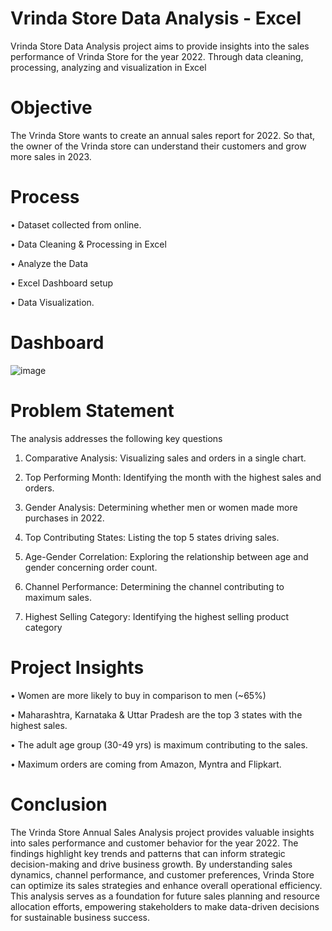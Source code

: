 # Vrinda Store Data Analysis - Excel

Vrinda Store Data Analysis project aims to provide insights into the sales performance of Vrinda Store for the year 2022. Through data cleaning, processing, analyzing and visualization in Excel


# Objective

The Vrinda Store wants to create an annual sales report for 2022. So that, the owner of the Vrinda store can understand their customers and grow more sales in 2023.


# Process

• Dataset collected from online.

• Data Cleaning & Processing in Excel

• Analyze the Data

• Excel Dashboard setup

• Data Visualization.


# Dashboard

![image](https://github.com/user-attachments/assets/629e5725-422a-431f-8ef9-dbc2ebcd161e)


#  Problem Statement 

The analysis addresses the following key questions

1.	Comparative Analysis: Visualizing sales and orders in a single chart.
   
2.	Top Performing Month: Identifying the month with the highest sales and orders.
   
3.	Gender Analysis: Determining whether men or women made more purchases in 2022.
   
4.	Top Contributing States: Listing the top 5 states driving sales.
   
5.	Age-Gender Correlation: Exploring the relationship between age and gender concerning order count.
   
6.	Channel Performance: Determining the channel contributing to maximum sales.

7.	Highest Selling Category: Identifying the highest selling product category


# Project Insights

•	Women are more likely to buy in comparison to men (~65%)

•	Maharashtra, Karnataka & Uttar Pradesh are the top 3 states with the highest sales.

•	The adult age group (30-49 yrs) is maximum contributing to the sales.

•	Maximum orders are coming from Amazon, Myntra and Flipkart.


# Conclusion

The Vrinda Store Annual Sales Analysis project provides valuable insights into sales performance and customer behavior for the year 2022. The findings highlight key trends and patterns that can inform strategic decision-making and drive business growth. By understanding sales dynamics, channel performance, and customer preferences, Vrinda Store can optimize its sales strategies and enhance overall operational efficiency. This analysis serves as a foundation for future sales planning and resource allocation efforts, empowering stakeholders to make data-driven decisions for sustainable business success.







